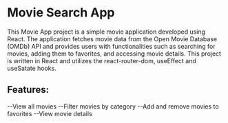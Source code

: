 # Movie Search App

This Movie App project is a simple movie application developed using React. The application fetches movie data from the Open Movie Database (OMDb) API and provides users with functionalities such as searching for movies, adding them to favorites, and accessing movie details. This project is written in React and utilizes the react-router-dom, useEffect and useSatate hooks.

## Features:

--View all movies
--Filter movies by category
--Add and remove movies to favorites
--View movie details

